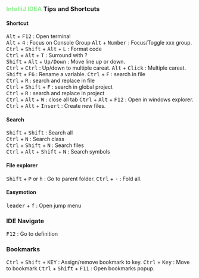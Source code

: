 ### <span style="color: lightgreen">IntelliJ IDEA</span> Tips and Shortcuts


#### Shortcut

<kbd>Alt</kbd> + <kbd>F12</kbd> : Open terminal  
<kbd>Alt</kbd> + <kbd>4</kbd> :  Focus on Console Group 
<kbd>Alt</kbd> + <kbd>Number</kbd> :  Focus/Toggle xxx group.   
<kbd>Ctrl</kbd> + <kbd>Shift</kbd> + <kbd>Alt</kbd> + <kbd>L</kbd> : Format code    
<kbd>Ctrl</kbd> + <kbd>Alt</kbd> + <kbd>T</kbd> : Surround with ?  
<kbd>Shift</kbd> + <kbd>Alt</kbd> + <kbd>Up/Down</kbd> : Move line up or down.   
<kbd>Ctrl</kbd> + <kbd>Ctrl</kbd> : Up/down to multiple careat.
<kbd>Alt</kbd> + <kbd>Click</kbd> : Multiple careat.
<kbd>Shift</kbd> + <kbd>F6</kbd> : Rename a variable.
<kbd>Ctrl</kbd> + <kbd>F</kbd> : search in file  
<kbd>Ctrl</kbd> + <kbd>R</kbd> : search and replace in file  
<kbd>Ctrl</kbd> + <kbd>Shift</kbd> + <kbd>F</kbd> : search in global project  
<kbd>Ctrl</kbd> + <kbd>R</kbd> : search and replace in project  
<kbd>Ctrl</kbd> + <kbd>Alt</kbd> + <kbd>W</kbd> : close all tab
<kbd>Ctrl</kbd> + <kbd>Alt</kbd> + <kbd>F12</kbd> : Open in windows explorer. 
<kbd>Ctrl</kbd> + <kbd>Alt</kbd> + <kbd>Insert</kbd> : Create new files.

#### Search

<kbd>Shift</kbd> + <kbd>Shift</kbd> : Search all  
<kbd>Ctrl</kbd> + <kbd>N</kbd> : Search class  
<kbd>Ctrl</kbd> + <kbd>Shift</kbd> + <kbd>N</kbd> : Search files  
<kbd>Ctrl</kbd> + <kbd>Alt</kbd> + <kbd>Shift</kbd> + <kbd>N</kbd> : Search symbols 
 

 #### File explorer
 <kbd>Shift</kbd> + <kbd>P</kbd>  or <kbd>h</kbd> : Go to parent folder. 
 <kbd>Ctrl</kbd> + <kbd>-</kbd> : Fold all.
 

#### Easymotion

<kbd>leader</kbd> + <kbd>f</kbd> : Open jump menu


### IDE Navigate
<kbd>F12</kbd> : Go to definition


### Bookmarks
<kbd>Ctrl</kbd> + <kbd>Shift</kbd> + <kbd>KEY</kbd> : Assign/remove bookmark to key.
<kbd>Ctrl</kbd> + <kbd>Key</kbd> : Move to bookmark
<kbd>Ctrl</kbd> + <kbd>Shift</kbd> + <kbd>F11</kbd> : Open bookmarks popup. 